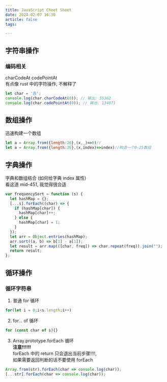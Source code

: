 ```yaml
---
title: JavaScript Cheet Sheet
date: 2024-02-07 16:30
article: false
tags: 

---
```


## 字符串操作
### 编码相关
charCodeAt codePointAt  
有点像 rust 中的字符操作, 不解释了
```javascript
let char = '𠮷';
console.log(char.charCodeAt(0)); // 输出: 55362
console.log(char.codePointAt(0)); // 输出: 134071
```

## 数组操作
迅速构建一个数组
```javascript
let a = Array.from({length:26},(x,_)=>0)//
let a = Array.from({length:26},(x,index)=>index)//构造一个0-25数组
```

## 字典操作
字典和数组结合 (如何给字典 index 属性)   
看这道 mid-451, 我觉得很合适 
```javascript
var frequencySort = function (s) {
  let hashMap = {};
  [...s].forEach((char) => {
    if (hashMap[char]) {
      hashMap[char]++;
    } else {
      hashMap[char] = 1;
    }
  });
  let arr = Object.entries(hashMap);
  arr.sort((a, b) => b[1] - a[1]);
  let result = arr.map(([char, freq]) => char.repeat(freq)).join("");
  return result;
};
```


## 循环操作
### 循环字符串
1. 普通 for 循环
```javascript
for(let i = 0;i<s.length;i++)
```
2. for... of 循环
```javascript
for (const char of s){}
```
3. Array.prototype.forEach 循环  
**注意!!!!!!**  
forEach 中的 return 只会退出当前步骤!!!!,  
如果需要返回判断的话不要使用 forEach
```javascript
Array.from(str).forEach(char => console.log(char));
[...str].forEach(char => console.log(char));
```
